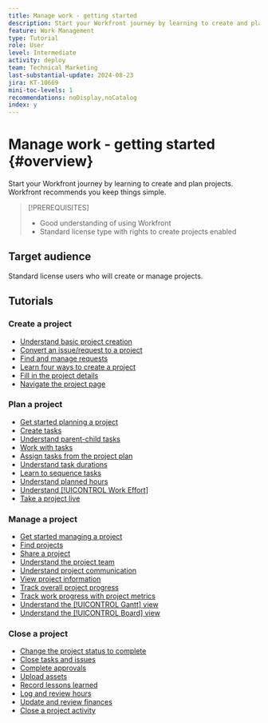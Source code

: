```yaml
---
title: Manage work - getting started
description: Start your Workfront journey by learning to create and plan projects. Workfront recommends you keep things simple.
feature: Work Management
type: Tutorial
role: User
level: Intermediate
activity: deploy
team: Technical Marketing
last-substantial-update: 2024-08-23
jira: KT-10669
mini-toc-levels: 1
recommendations: noDisplay,noCatalog
index: y
---
```


# Manage work - getting started {#overview}

Start your Workfront journey by learning to create and plan projects. Workfront recommends you keep things simple.

>[!PREREQUISITES]
>
>* Good understanding of using Workfront
>* Standard license type with rights to create projects enabled


## Target audience

Standard license users who will create or manage projects.

## Tutorials

### Create a project

* [Understand basic project creation](/help/manage-work/projects/understand-basic-project-creation.md)
* [Convert an issue/request to a project](/help/manage-work/issues-requests/create-a-project-from-a-request.md)
* [Find and manage requests](/help/manage-work/issues-requests/find-requests.md)
* [Learn four ways to create a project](/help/manage-work/projects/understand-other-ways-to-create-projects.md)
* [Fill in the project details](/help/manage-work/projects/fill-in-the-project-details.md)
* [Navigate the project page](/help/manage-work/projects/navigate-the-project-page.md)


### Plan a project

* [Get started planning a project](/help/manage-work/projects/getting-started-plan-a-project.md)
* [Create tasks](/help/manage-work/tasks/how-to-create-tasks.md)
* [Understand parent-child tasks](/help/manage-work/tasks/understand-parent-child-tasks.md)
* [Work with tasks](/help/manage-work/tasks/work-with-tasks.md)
* [Assign tasks from the project plan](/help/manage-work/tasks/assign-tasks-from-the-project-plan.md)
* [Understand task durations](/help/manage-work/tasks/understand-task-durations.md)
* [Learn to sequence tasks](/help/manage-work/tasks/learn-to-sequence-tasks.md)
* [Understand planned hours](/help/manage-work/tasks/understand-planned-hours.md)
* [Understand [!UICONTROL Work Effort]](/help/manage-work/tasks/understand-work-effort.md)
* [Take a project live](/help/manage-work/projects/take-a-project-live.md)

### Manage a project

* [Get started managing a project](/help/manage-work/projects/getting-started-manage-a-project.md)
* [Find projects](/help/manage-work/projects/find-projects.md)
* [Share a project](/help/manage-work/projects/share-a-project.md)
* [Understand the project team](/help/manage-work/projects/understand-the-project-team.md)
* [Understand project communication](/help/manage-work/projects/understand-project-communication.md)
* [View project information](/help/manage-work/projects/view-project-information.md) 
* [Track overall project progress](/help/manage-work/projects/track-overall-project-progress.md)
* [Track work progress with project metrics](/help/manage-work/projects/track-work-progress-with-project-metrics.md)
* [Understand the [!UICONTROL Gantt] view](/help/manage-work/projects/understand-the-gantt-view.md)
* [Understand the [!UICONTROL Board] view](/help/manage-work/projects/understand-the-board-view.md)


### Close a project

* [Change the project status to complete](/help/manage-work/projects/change-the-project-status.md)
* [Close tasks and issues](/help/manage-work/close-a-project/close-tasks-and-issues.md)
* [Complete approvals](/help/manage-work/close-a-project/complete-approvals.md)
* [Upload assets](/help/manage-work/close-a-project/upload-assets.md)
* [Record lessons learned](/help/manage-work/close-a-project/lessons-learned-from-closing-a-project.md)
* [Log and review hours](/help/manage-work/close-a-project/log-and-review-hours.md)
* [Update and review finances](/help/manage-work/project-finances/update-and-review-finances.md)
* [Close a project activity](/help/manage-work/close-a-project/close-a-project-activity.md)

